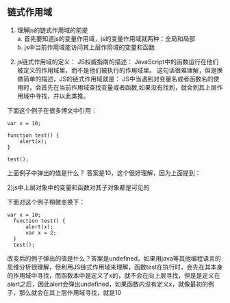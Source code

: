 ## 链式作用域
1. 理解js的链式作用域的前提  
  a. 首先要知道js的变量作用域，js的变量作用域就两种：全局和局部  
  b. js中当前作用域能访问其上层作用域的变量和函数    

2. js链式作用域的定义：
      JS权威指南的描述：
      JavaScript中的函数运行在他们被定义的作用域里，而不是他们被执行的作用域里。
      这句话很难理解，但是换做简单的描述，JS的链式作用域就是：
      JS中当遇到对变量名或者函数名的使用时，会首先在当前作用域查找变量或者函数,如果没有找到，就会到其上层作用域中寻找，并以此类推。


下面这个例子在很多博文中引用：
```
var x = 10;  
  
function test() {  
    alert(x);  
}  
  
test(); 
```
上面例子中弹出的值是什么？ 答案是10，这个很好理解，因为上面提到：

  2)js中上层对象中的变量和函数对其子对象都是可见的

  下面对这个例子稍微变换下：
  ```
  var x = 10;  
    function test() {  
        alert(x);  
        var x = 2;  
    }  
    test();  
   ```

 改变后的例子弹出的值是什么？答案是undefined，如果用java等其他编程语言的思维分析很理解，但利用JS链式作用域来理解，函数test在执行时，会先在其本身的作用域中寻找，而函数本中是定义了x的，就不会在向上层寻找，但是是定义在alert之后，因此alert会弹出undefined，如果函数内没有定义x，就像最初的例子，那么就会在其上层作用域寻找，就是10
